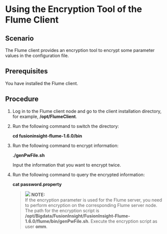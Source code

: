 # Using the Encryption Tool of the Flume Client<a name="EN-US_TOPIC_0125376046"></a>

## Scenario<a name="s1df7777105694de5abe2a478dd417a86"></a>

The Flume client provides an encryption tool to encrypt some parameter values in the configuration file.

## Prerequisites<a name="s6f7b23058db34805bc813b53536817b9"></a>

You have installed the Flume client.

## **Procedure**<a name="sfd5554677bfe471bb013c56ca46d2b1c"></a>

1.  Log in to the Flume client node and go to the client installation directory, for example,  **/opt/FlumeClient**.
2.  Run the following command to switch the directory:

    **cd fusioninsight-flume-1.6.0/bin**

3.  Run the following command to encrypt information:

    **./genPwFile.sh**

    Input the information that you want to encrypt twice.

4.  Run the following command to query the encrypted information:

    **cat password.property**

    >![](/images/icon-note.gif) **NOTE:**   
    >If the encryption parameter is used for the Flume server, you need to perform encryption on the corresponding Flume server node. The path for the encryption script is  **/opt/Bigdata/FusionInsight/FusionInsight-Flume-1.6.0/flume/bin/genPwFile.sh**. Execute the encryption script as user **omm**.  


